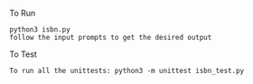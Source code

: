 To Run

    python3 isbn.py
    follow the input prompts to get the desired output

To Test

    To run all the unittests: python3 -m unittest isbn_test.py
